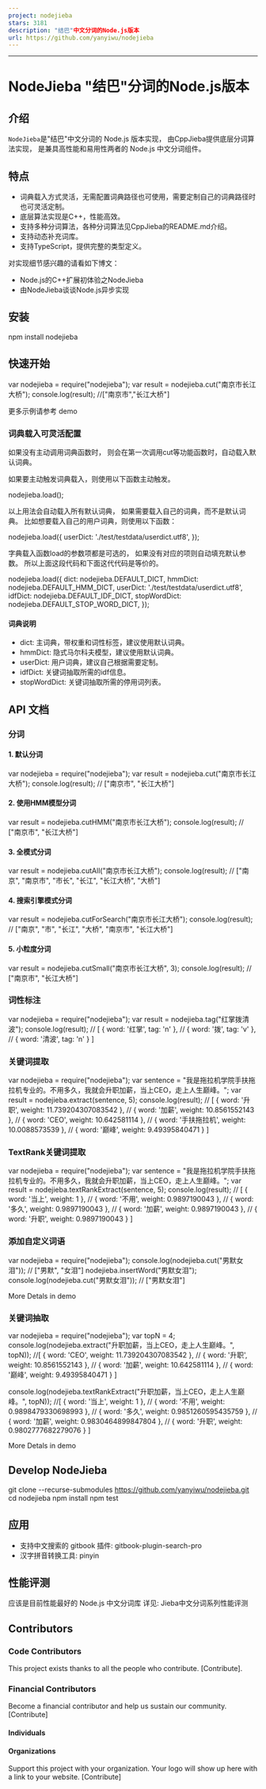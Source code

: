 ```yaml
---
project: nodejieba
stars: 3181
description: "结巴"中文分词的Node.js版本
url: https://github.com/yanyiwu/nodejieba
---
```


* * *

NodeJieba "结巴"分词的Node.js版本
==========================

介绍
--

`NodeJieba`是"结巴"中文分词的 Node.js 版本实现， 由CppJieba提供底层分词算法实现， 是兼具高性能和易用性两者的 Node.js 中文分词组件。

特点
--

-   词典载入方式灵活，无需配置词典路径也可使用，需要定制自己的词典路径时也可灵活定制。
-   底层算法实现是C++，性能高效。
-   支持多种分词算法，各种分词算法见CppJieba的README.md介绍。
-   支持动态补充词库。
-   支持TypeScript，提供完整的类型定义。

对实现细节感兴趣的请看如下博文：

-   Node.js的C++扩展初体验之NodeJieba
-   由NodeJieba谈谈Node.js异步实现

安装
--

npm install nodejieba

快速开始
----

var nodejieba \= require("nodejieba");
var result \= nodejieba.cut("南京市长江大桥");
console.log(result);
//\["南京市","长江大桥"\]

更多示例请参考 demo

### 词典载入可灵活配置

如果没有主动调用词典函数时， 则会在第一次调用cut等功能函数时，自动载入默认词典。

如果要主动触发词典载入，则使用以下函数主动触发。

nodejieba.load();

以上用法会自动载入所有默认词典， 如果需要载入自己的词典，而不是默认词典。 比如想要载入自己的用户词典，则使用以下函数：

nodejieba.load({
  userDict: './test/testdata/userdict.utf8',
});

字典载入函数load的参数项都是可选的， 如果没有对应的项则自动填充默认参数。 所以上面这段代码和下面这代代码是等价的。

nodejieba.load({
  dict: nodejieba.DEFAULT\_DICT,
  hmmDict: nodejieba.DEFAULT\_HMM\_DICT,
  userDict: './test/testdata/userdict.utf8',
  idfDict: nodejieba.DEFAULT\_IDF\_DICT,
  stopWordDict: nodejieba.DEFAULT\_STOP\_WORD\_DICT,
});

#### 词典说明

-   dict: 主词典，带权重和词性标签，建议使用默认词典。
-   hmmDict: 隐式马尔科夫模型，建议使用默认词典。
-   userDict: 用户词典，建议自己根据需要定制。
-   idfDict: 关键词抽取所需的idf信息。
-   stopWordDict: 关键词抽取所需的停用词列表。

API 文档
------

### 分词

#### 1\. 默认分词

var nodejieba \= require("nodejieba");
var result \= nodejieba.cut("南京市长江大桥");
console.log(result);
// \["南京市", "长江大桥"\]

#### 2\. 使用HMM模型分词

var result \= nodejieba.cutHMM("南京市长江大桥");
console.log(result);
// \["南京市", "长江大桥"\]

#### 3\. 全模式分词

var result \= nodejieba.cutAll("南京市长江大桥");
console.log(result);
// \["南京", "南京市", "市长", "长江", "长江大桥", "大桥"\]

#### 4\. 搜索引擎模式分词

var result \= nodejieba.cutForSearch("南京市长江大桥");
console.log(result);
// \["南京", "市", "长江", "大桥", "南京市", "长江大桥"\]

#### 5\. 小粒度分词

var result \= nodejieba.cutSmall("南京市长江大桥", 3);
console.log(result);
// \["南京市", "长江大桥"\]

### 词性标注

var nodejieba \= require("nodejieba");
var result \= nodejieba.tag("红掌拨清波");
console.log(result);
// \[ { word: '红掌', tag: 'n' },
//   { word: '拨', tag: 'v' },
//   { word: '清波', tag: 'n' } \]

### 关键词提取

var nodejieba \= require("nodejieba");
var sentence \= "我是拖拉机学院手扶拖拉机专业的。不用多久，我就会升职加薪，当上CEO，走上人生巅峰。";
var result \= nodejieba.extract(sentence, 5);
console.log(result);
// \[ { word: '升职', weight: 11.739204307083542 },
//   { word: '加薪', weight: 10.8561552143 },
//   { word: 'CEO', weight: 10.642581114 },
//   { word: '手扶拖拉机', weight: 10.0088573539 },
//   { word: '巅峰', weight: 9.49395840471 } \]

### TextRank关键词提取

var nodejieba \= require("nodejieba");
var sentence \= "我是拖拉机学院手扶拖拉机专业的。不用多久，我就会升职加薪，当上CEO，走上人生巅峰。";
var result \= nodejieba.textRankExtract(sentence, 5);
console.log(result);
// \[ { word: '当上', weight: 1 },
//   { word: '不用', weight: 0.9897190043 },
//   { word: '多久', weight: 0.9897190043 },
//   { word: '加薪', weight: 0.9897190043 },
//   { word: '升职', weight: 0.9897190043 } \]

### 添加自定义词语

var nodejieba \= require("nodejieba");
console.log(nodejieba.cut("男默女泪"));
// \["男默", "女泪"\]
nodejieba.insertWord("男默女泪");
console.log(nodejieba.cut("男默女泪"));
// \["男默女泪"\]

More Detals in demo

### 关键词抽取

var nodejieba \= require("nodejieba");
var topN \= 4;
console.log(nodejieba.extract("升职加薪，当上CEO，走上人生巅峰。", topN));
//\[ { word: 'CEO', weight: 11.739204307083542 },
//  { word: '升职', weight: 10.8561552143 },
//  { word: '加薪', weight: 10.642581114 },
//  { word: '巅峰', weight: 9.49395840471 } \]

console.log(nodejieba.textRankExtract("升职加薪，当上CEO，走上人生巅峰。", topN));
//\[ { word: '当上', weight: 1 },
//  { word: '不用', weight: 0.9898479330698993 },
//  { word: '多久', weight: 0.9851260595435759 },
//  { word: '加薪', weight: 0.9830464899847804 },
//  { word: '升职', weight: 0.9802777682279076 } \]

More Detals in demo

Develop NodeJieba
-----------------

git clone --recurse-submodules https://github.com/yanyiwu/nodejieba.git
cd nodejieba
npm install
npm test

应用
--

-   支持中文搜索的 gitbook 插件: gitbook-plugin-search-pro
-   汉字拼音转换工具: pinyin

性能评测
----

应该是目前性能最好的 Node.js 中文分词库 详见: Jieba中文分词系列性能评测

Contributors
------------

### Code Contributors

This project exists thanks to all the people who contribute. \[Contribute\].

### Financial Contributors

Become a financial contributor and help us sustain our community. \[Contribute\]

#### Individuals

#### Organizations

Support this project with your organization. Your logo will show up here with a link to your website. \[Contribute\]
